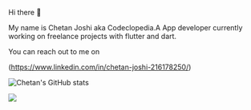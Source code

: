 Hi there 👋

My name is Chetan Joshi aka Codeclopedia.A App developer currently working on freelance projects with flutter and dart.

You can reach out to me on

(https://www.linkedin.com/in/chetan-joshi-216178250/)


![Chetan's GitHub stats](https://github-readme-stats.vercel.app/api?username=Codeclopedia&show_icons=true&theme=radical)

![](https://komarev.com/ghpvc/?username=Codeclopedia)
